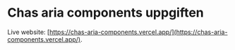 # Chas aria components uppgiften

Live website: [https://chas-aria-components.vercel.app/](https://chas-aria-components.vercel.app/).